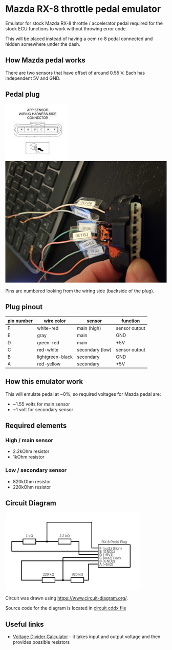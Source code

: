 # Mazda RX-8 throttle pedal emulator

Emulator for stock Mazda RX-8 throttle / accelerator pedal required for the stock ECU functions to work without throwing
error code.

This will be placed instead of having a oem rx-8 pedal connected and hidden somewhere under the dash.

## How Mazda pedal works

There are two sensors that have offset of around 0.55 V. Each has independent 5V and GND.

## Pedal plug

![pedal plug picture](./docs/rx8-throttle-pedal-plug.png)<br>
![pedal plug with wires](./docs/rx8-throttle-pedal-plug-with-wires.png)

Pins are numbered looking from the wiring side (backside of the plug).

## Plug pinout

| pin number | wire color       | sensor          | function      |
|------------|------------------|-----------------|---------------|
| F          | white-red        | main (high)     | sensor output |
| E          | gray             | main            | GND           |
| D          | green-red        | main            | +5V           |
| C          | red-white        | secondary (low) | sensor output |
| B          | lightgreen-black | secondary       | GND           |
| A          | red-yellow       | secondary       | +5V           |

## How this emulator work

This will emulate pedal at ~0%, so required voltages for Mazda pedal are:

- ~1.55 volts for main sensor
- ~1 volt for secondary sensor

## Required elements

### High / main sensor

- 2.2kOhm resistor
- 1kOhm resistor

### Low / secondary sensor

- 820kOhm resistor
- 220kOhm resistor

## Circuit Diagram

![circuit](./docs/circuit.png)<br>

Circuit was drawn using https://www.circuit-diagram.org/.

Source code for the diagram is located in [circuit cddx file](./docs/circuit.cddx)

## Useful links

- [Voltage Divider Calculator](https://www.ti.com/download/kbase/volt/volt_div3.htm) - it takes input and output voltage
  and then provides possible resistors
